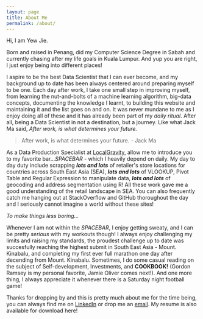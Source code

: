 ```yaml
---
layout: page
title: About Me
permalink: /about/
---
```


Hi, I am Yew Jie.

Born and raised in Penang, did my Computer Science Degree in Sabah and currently chasing after my life goals in Kuala Lumpur. And yup you are right, I just enjoy being into different places!

I aspire to be the best Data Scientist that I can ever become, and my background up to date has been always centered around preparing myself to be one. Each day after work, I take one small step in improving myself, from learning the nut-and-bolts of a machine learning algorithm, big-data concepts, documenting the knowledge I learnt, to building this website and maintaining it and the list goes on and on. It was never mundane to me as I enjoy doing all of these and it has already been part of my _daily ritual_. After all, being a Data Scientist in not a destination, but a journey. Like what Jack Ma said, _After work, is what determines your future._

> After work, is what determines your future. - Jack Ma

As a Data Production Specialist at [LocalGravity](https://www.localgravity.com/), allow me to introduce you to my favorite bar..._*SPACEBAR*_ - which I heavily depend on daily. My day to day duty include scrapping **_lots and lots_** of retailer's store locations for countries across South East Asia (SEA), **_lots and lots_** of VLOOKUP, Pivot Table and Regular Expression to manipulate data, **_lots and lots_** of geocoding and address segmentation using R! All these work gave me a good understanding of the retail landscape in SEA. You can also frequently catch me hanging out at StackOverflow and GitHub thoroughout the day and I seriously cannot imagine a world without these sites!

_To make things less boring..._

Whenever I am not within the _*SPACEBAR*_, I enjoy getting sweaty, and I can be pretty _serious_ with my workouts though! I always enjoy challenging my limits and raising my standards, the proudest challenge up to date was succesfully reaching the highest submit in South East Asia - Mount. Kinabalu, and completing my first ever full marathon one day after decending from Mount. Kinabalu. Sometimes, I do some casual reading on the subject of Self-development, Investments, and **COOKBOOK!** (Gordon Ramsey is my personal favorite, Jamie Oliver comes next!). And one more thing, I always appreciate it whenever there is a Saturday night football game!

Thanks for dropping by and this is pretty much about me for the time being, you can always find me on [LinkedIn](https://linkedin.com/in/yewjie) or drop me an <a href="mailto:yewjie.loo@gmail.com">email</a>. My resume is also available for download here!


